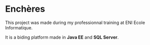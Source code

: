 # Enchères
This project was made during my professionnal training at ENI Ecole Informatique. 

It is a biding platform made in **Java EE** and **SQL Server**.
